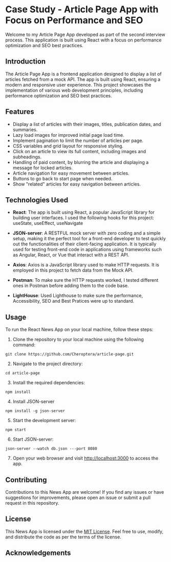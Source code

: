 # Case Study - Article Page App with Focus on Performance and SEO

Welcome to my Article Page App developed as part of the second interview process. This application is built using React with a focus on performance optimization and SEO best practices.

## Introduction

The Article Page App is a frontend application designed to display a list of articles fetched from a mock API. The app is built using React, ensuring a modern and responsive user experience. This project showcases the implementation of various web development principles, including performance optimization and SEO best practices.

## Features

- Display a list of articles with their images, titles, publication dates, and   summaries.
- Lazy load images for improved initial page load time.
- Implement pagination to limit the number of articles per page.
- CSS variables and grid layout for responsive styling.
- Click on an article to view its full content, including images and subheadings.
- Handling of paid content, by blurring the article and displaying a message for  locked articles.
- Article navigation for easy movement between articles.
- Buttons to go back to start page when needed. 
- Show "related" articles for easy navigation between articles.

## Technologies Used

- **React**: The app is built using React, a popular JavaScript library for building user interfaces. I used the following hooks for this project: useState, useEffect, useNavigate

- **JSON-server**: A RESTFUL mock server with zero coding and a simple setup, making it the perfect tool for a front-end developer to test quickly out the functionalities of their client-facing application. It is typically used for testing front-end code in applications using frameworks such as Angular, React, or Vue that interact with a REST API.

- **Axios**: Axios is a JavaScript library used to make HTTP requests. It is employed in this project to fetch data from the Mock API.

- **Postman**: To make sure the HTTP requests worked, I tested different ones in Postman before adding them to the code base.

- **LightHouse**: Used Lighthouse to make sure the performance, Accessibility, SEO and Best Pratices were up to standard.

  
## Usage

To run the React News App on your local machine, follow these steps:

1. Clone the repository to your local machine using the following command:

```
git clone https://github.com/Cheroptera/article-page.git
```

2. Navigate to the project directory:

```
cd article-page
```

3. Install the required dependencies:

```
npm install
```

4. Install JSON-server

```
npm install -g json-server
```

5. Start the development server:

```
npm start
```

6. Start JSON-server: 

```
json-server --watch db.json ---port 8080
```

7. Open your web browser and visit [http://localhost:3000](http://localhost:3000) to access the app.

## Contributing

Contributions to this News App are welcome! If you find any issues or have suggestions for improvements, please open an issue or submit a pull request in this repository.

## License

This News App is licensed under the [MIT License](LICENSE). Feel free to use, modify, and distribute the code as per the terms of the license.

## Acknowledgements

